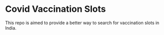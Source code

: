 # Covid Vaccination Slots
This repo is aimed to provide a better way to search for vaccination slots in India.
